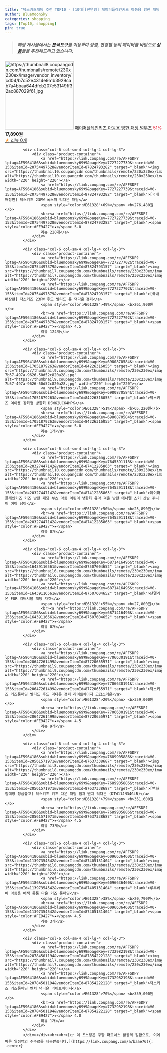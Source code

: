 ```yaml
---
title: "닥스키즈패딩 추천 TOP10 - [10대][전연령] 페이퍼플레인키즈 아동용 방한 패딩 털부츠"
author: BlueMoonSky
categories: shopping
tags: [Top10, shopping]
pin: true
---
```


> ##### 해당 게시물에서는 [**분석도구**](https://itemscout.io/)를 이용하여 **성별**, **연령별** 등의 데이터를 바탕으로 [**상품**](https://link.coupang.com/a/baae76)들을 추천해드리고 있습니다.
<div class="container"><div class="row">
            <div class="col-6 col-sm-4 col-lg-4 col-lg-3">
                <div class="product-container">
                    <a href="https://link.coupang.com/re/AFFSDP?lptag=AF5964186&subid=bluemoonsky6999&pageKey=6120687346&traceid=V0-153&itemId=11600027060&vendorItemId=78874792372" target="_blank"><img src="https://thumbnail8.coupangcdn.com/thumbnails/remote/230x230ex/image/vendor_inventory/cd04/b7c52e4314e9a1b3929cab7a4bbaa644dfcb207e53149ff32ac887029f61.jpg" alt="https://thumbnail8.coupangcdn.com/thumbnails/remote/230x230ex/image/vendor_inventory/cd04/b7c52e4314e9a1b3929cab7a4bbaa644dfcb207e53149ff32ac887029f61.jpg" width="220" height="220"></a>
                    <a href="https://link.coupang.com/re/AFFSDP?lptag=AF5964186&subid=bluemoonsky6999&pageKey=6120687346&traceid=V0-153&itemId=11600027060&vendorItemId=78874792372" target="_blank">페이퍼플레인키즈 아동용 방한 패딩 털부츠</a>
                    <span style="color:#E61328">51%</span> <b>17,890원</b>
                    <br><a href="https://link.coupang.com/re/AFFSDP?lptag=AF5964186&subid=bluemoonsky6999&pageKey=6120687346&traceid=V0-153&itemId=11600027060&vendorItemId=78874792372" target="_blank"><span style="color:#FE9427">★</span> 
                    리뷰 0개</a>
                </div>
            </div>
            
            <div class="col-6 col-sm-4 col-lg-4 col-lg-3">
                <div class="product-container">
                    <a href="https://link.coupang.com/re/AFFSDP?lptag=AF5964186&subid=bluemoonsky6999&pageKey=7727227739&traceid=V0-153&itemId=20754497528&vendorItemId=87824793282" target="_blank"><img src="https://thumbnail10.coupangcdn.com/thumbnails/remote/230x230ex/image/vendor_inventory/88c8/bf547630dbe8aa0ba9bf4ea2ae9448088afb760b4d8cb50e9b60346ec6f2.jpg" alt="https://thumbnail10.coupangcdn.com/thumbnails/remote/230x230ex/image/vendor_inventory/88c8/bf547630dbe8aa0ba9bf4ea2ae9448088afb760b4d8cb50e9b60346ec6f2.jpg" width="220" height="220"></a>
                    <a href="https://link.coupang.com/re/AFFSDP?lptag=AF5964186&subid=bluemoonsky6999&pageKey=7727227739&traceid=V0-153&itemId=20754497528&vendorItemId=87824793282" target="_blank">[국내매장판] 닥스키즈 23FW 폭스퍼 덕다운 패딩</a>
                    <span style="color:#E61328">69%</span> <b>276,480원</b>
                    <br><a href="https://link.coupang.com/re/AFFSDP?lptag=AF5964186&subid=bluemoonsky6999&pageKey=7727227739&traceid=V0-153&itemId=20754497528&vendorItemId=87824793282" target="_blank"><span style="color:#FE9427">★</span> 5.0
                    리뷰 220개</a>
                </div>
            </div>
            
            <div class="col-6 col-sm-4 col-lg-4 col-lg-3">
                <div class="product-container">
                    <a href="https://link.coupang.com/re/AFFSDP?lptag=AF5964186&subid=bluemoonsky6999&pageKey=7727227702&traceid=V0-153&itemId=20754497379&vendorItemId=87824793157" target="_blank"><img src="https://thumbnail7.coupangcdn.com/thumbnails/remote/230x230ex/image/vendor_inventory/97a2/9488513f6c55d92f036a1c240c154774284a5510b419fa3993ce4e4d92d4.jpg" alt="https://thumbnail7.coupangcdn.com/thumbnails/remote/230x230ex/image/vendor_inventory/97a2/9488513f6c55d92f036a1c240c154774284a5510b419fa3993ce4e4d92d4.jpg" width="220" height="220"></a>
                    <a href="https://link.coupang.com/re/AFFSDP?lptag=AF5964186&subid=bluemoonsky6999&pageKey=7727227702&traceid=V0-153&itemId=20754497379&vendorItemId=87824793157" target="_blank">[국내매장판] 닥스키즈 23FW 후드 벨티드 롱 덕다운 점퍼</a>
                    <span style="color:#E61328">49%</span> <b>261,900원</b>
                    <br><a href="https://link.coupang.com/re/AFFSDP?lptag=AF5964186&subid=bluemoonsky6999&pageKey=7727227702&traceid=V0-153&itemId=20754497379&vendorItemId=87824793157" target="_blank"><span style="color:#FE9427">★</span> 4.5
                    리뷰 124개</a>
                </div>
            </div>
            
            <div class="col-6 col-sm-4 col-lg-4 col-lg-3">
                <div class="product-container">
                    <a href="https://link.coupang.com/re/AFFSDP?lptag=AF5964186&subid=bluemoonsky6999&pageKey=6980870584&traceid=V0-153&itemId=17051879263&vendorItemId=84226316055" target="_blank"><img src="https://thumbnail9.coupangcdn.com/thumbnails/remote/230x230ex/image/retail/images/2022/12/09/9/6/0a12377b-7b57-497a-9626-50d52c820a28.jpg" alt="https://thumbnail9.coupangcdn.com/thumbnails/remote/230x230ex/image/retail/images/2022/12/09/9/6/0a12377b-7b57-497a-9626-50d52c820a28.jpg" width="220" height="220"></a>
                    <a href="https://link.coupang.com/re/AFFSDP?lptag=AF5964186&subid=bluemoonsky6999&pageKey=6980870584&traceid=V0-153&itemId=17051879263&vendorItemId=84226316055" target="_blank">닥스키즈 여아용 장화형 방한화 DSW62UC64MPK</a>
                    <span style="color:#E61328">51%</span> <b>65,220원</b>
                    <br><a href="https://link.coupang.com/re/AFFSDP?lptag=AF5964186&subid=bluemoonsky6999&pageKey=6980870584&traceid=V0-153&itemId=17051879263&vendorItemId=84226316055" target="_blank"><span style="color:#FE9427">★</span> 5.0
                    리뷰 1개</a>
                </div>
            </div>
            
            <div class="col-6 col-sm-4 col-lg-4 col-lg-3">
                <div class="product-container">
                    <a href="https://link.coupang.com/re/AFFSDP?lptag=AF5964186&subid=bluemoonsky6999&pageKey=7645391118&traceid=V0-153&itemId=20327447142&vendorItemId=87412285863" target="_blank"><img src="https://thumbnail10.coupangcdn.com/thumbnails/remote/230x230ex/image/vendor_inventory/9611/269802105bcde9df820b217a559baa8b3bbd1b7c3a065e56e3b6ce5a1353.jpg" alt="https://thumbnail10.coupangcdn.com/thumbnails/remote/230x230ex/image/vendor_inventory/9611/269802105bcde9df820b217a559baa8b3bbd1b7c3a065e56e3b6ce5a1353.jpg" width="220" height="220"></a>
                    <a href="https://link.coupang.com/re/AFFSDP?lptag=AF5964186&subid=bluemoonsky6999&pageKey=7645391118&traceid=V0-153&itemId=20327447142&vendorItemId=87412285863" target="_blank">페이퍼플레인키즈 키즈 방한 패딩 부츠 아동 어린이 방한화 유아 겨울 방한 에나멜 스키 신발 주니어 여아 남아</a>
                    <span style="color:#E61328">50%</span> <b>25,890원</b>
                    <br><a href="https://link.coupang.com/re/AFFSDP?lptag=AF5964186&subid=bluemoonsky6999&pageKey=7645391118&traceid=V0-153&itemId=20327447142&vendorItemId=87412285863" target="_blank"><span style="color:#FE9427">★</span> 
                    리뷰 0개</a>
                </div>
            </div>
            
            <div class="col-6 col-sm-4 col-lg-4 col-lg-3">
                <div class="product-container">
                    <a href="https://link.coupang.com/re/AFFSDP?lptag=AF5964186&subid=bluemoonsky6999&pageKey=6871416496&traceid=V0-153&itemId=16439116561&vendorItemId=87507604652" target="_blank"><img src="https://thumbnail6.coupangcdn.com/thumbnails/remote/230x230ex/image/vendor_inventory/56c6/f9c4d38296f4928bd2a17aadba2d666cb0a7fb8c4224ec5ef7c49085f74c.jpg" alt="https://thumbnail6.coupangcdn.com/thumbnails/remote/230x230ex/image/vendor_inventory/56c6/f9c4d38296f4928bd2a17aadba2d666cb0a7fb8c4224ec5ef7c49085f74c.jpg" width="220" height="220"></a>
                    <a href="https://link.coupang.com/re/AFFSDP?lptag=AF5964186&subid=bluemoonsky6999&pageKey=6871416496&traceid=V0-153&itemId=16439116561&vendorItemId=87507604652" target="_blank">단델리온 FUR 리버시블 패딩 자켓</a>
                    <span style="color:#E61328">55%</span> <b>27,800원</b>
                    <br><a href="https://link.coupang.com/re/AFFSDP?lptag=AF5964186&subid=bluemoonsky6999&pageKey=6871416496&traceid=V0-153&itemId=16439116561&vendorItemId=87507604652" target="_blank"><span style="color:#FE9427">★</span> 
                    리뷰 0개</a>
                </div>
            </div>
            
            <div class="col-6 col-sm-4 col-lg-4 col-lg-3">
                <div class="product-container">
                    <a href="https://link.coupang.com/re/AFFSDP?lptag=AF5964186&subid=bluemoonsky6999&pageKey=7706630191&traceid=V0-153&itemId=20647261499&vendorItemId=87720655971" target="_blank"><img src="https://thumbnail9.coupangcdn.com/thumbnails/remote/230x230ex/image/vendor_inventory/c9d3/0d9ef11a78d65948b13025e858c5c6b84008b1d5dfd3cec02f545fd98c2a.jpg" alt="https://thumbnail9.coupangcdn.com/thumbnails/remote/230x230ex/image/vendor_inventory/c9d3/0d9ef11a78d65948b13025e858c5c6b84008b1d5dfd3cec02f545fd98c2a.jpg" width="220" height="220"></a>
                    <a href="https://link.coupang.com/re/AFFSDP?lptag=AF5964186&subid=bluemoonsky6999&pageKey=7706630191&traceid=V0-153&itemId=20647261499&vendorItemId=87720655971" target="_blank">닥스키즈 키즈롱패딩 벨티드 후드 덕다운 점퍼 라이트베이지 고급스러운</a>
                    <span style="color:#E61328">20%</span> <b>359,000원</b>
                    <br><a href="https://link.coupang.com/re/AFFSDP?lptag=AF5964186&subid=bluemoonsky6999&pageKey=7706630191&traceid=V0-153&itemId=20647261499&vendorItemId=87720655971" target="_blank"><span style="color:#FE9427">★</span> 4.5
                    리뷰 9개</a>
                </div>
            </div>
            
            <div class="col-6 col-sm-4 col-lg-4 col-lg-3">
                <div class="product-container">
                    <a href="https://link.coupang.com/re/AFFSDP?lptag=AF5964186&subid=bluemoonsky6999&pageKey=7689905886&traceid=V0-153&itemId=20561571971&vendorItemId=87637338687" target="_blank"><img src="https://thumbnail8.coupangcdn.com/thumbnails/remote/230x230ex/image/vendor_inventory/19d9/5b687e99b1396dc2fed213f1ee2df23e3b4874692993befba701d4acc97b.jpg" alt="https://thumbnail8.coupangcdn.com/thumbnails/remote/230x230ex/image/vendor_inventory/19d9/5b687e99b1396dc2fed213f1ee2df23e3b4874692993befba701d4acc97b.jpg" width="220" height="220"></a>
                    <a href="https://link.coupang.com/re/AFFSDP?lptag=AF5964186&subid=bluemoonsky6999&pageKey=7689905886&traceid=V0-153&itemId=20561571971&vendorItemId=87637338687" target="_blank">[백화점매장 정품출고] 닥스키즈 키즈 다운 패딩 점퍼 벤치 덕다운 (DTW11JN34GLB)</a>
                    <span style="color:#E61328">79%</span> <b>351,600원</b>
                    <br><a href="https://link.coupang.com/re/AFFSDP?lptag=AF5964186&subid=bluemoonsky6999&pageKey=7689905886&traceid=V0-153&itemId=20561571971&vendorItemId=87637338687" target="_blank"><span style="color:#FE9427">★</span> 4.5
                    리뷰 73개</a>
                </div>
            </div>
            
            <div class="col-6 col-sm-4 col-lg-4 col-lg-3">
                <div class="product-container">
                    <a href="https://link.coupang.com/re/AFFSDP?lptag=AF5964186&subid=bluemoonsky6999&pageKey=6096636460&traceid=V0-153&itemId=11397354542&vendorItemId=87405131404" target="_blank"><img src="https://thumbnail6.coupangcdn.com/thumbnails/remote/230x230ex/image/vendor_inventory/e2e9/0efc1d906fd51e2b75fdea7e50fef22b74d5552157750b0d89ec54b0589c.jpg" alt="https://thumbnail6.coupangcdn.com/thumbnails/remote/230x230ex/image/vendor_inventory/e2e9/0efc1d906fd51e2b75fdea7e50fef22b74d5552157750b0d89ec54b0589c.jpg" width="220" height="220"></a>
                    <a href="https://link.coupang.com/re/AFFSDP?lptag=AF5964186&subid=bluemoonsky6999&pageKey=6096636460&traceid=V0-153&itemId=11397354542&vendorItemId=87405131404" target="_blank">루루베베 아동용 배색 통통 다운 키즈 롱패딩</a>
                    <span style="color:#E61328">38%</span> <b>20,790원</b>
                    <br><a href="https://link.coupang.com/re/AFFSDP?lptag=AF5964186&subid=bluemoonsky6999&pageKey=6096636460&traceid=V0-153&itemId=11397354542&vendorItemId=87405131404" target="_blank"><span style="color:#FE9427">★</span> 4.5
                    리뷰 3개</a>
                </div>
            </div>
            
            <div class="col-6 col-sm-4 col-lg-4 col-lg-3">
                <div class="product-container">
                    <a href="https://link.coupang.com/re/AFFSDP?lptag=AF5964186&subid=bluemoonsky6999&pageKey=7732982198&traceid=V0-153&itemId=20784501194&vendorItemId=87854222128" target="_blank"><img src="https://thumbnail7.coupangcdn.com/thumbnails/remote/230x230ex/image/vendor_inventory/900f/00bd549fbd147883d03a559b0c278a0de29038a189bcd9bd20ffda9c3383.jpg" alt="https://thumbnail7.coupangcdn.com/thumbnails/remote/230x230ex/image/vendor_inventory/900f/00bd549fbd147883d03a559b0c278a0de29038a189bcd9bd20ffda9c3383.jpg" width="220" height="220"></a>
                    <a href="https://link.coupang.com/re/AFFSDP?lptag=AF5964186&subid=bluemoonsky6999&pageKey=7732982198&traceid=V0-153&itemId=20784501194&vendorItemId=87854222128" target="_blank">닥스키즈 키즈롱패딩 벤치 덕다운 라이트베이지</a>
                    <span style="color:#E61328">70%</span> <b>359,000원</b>
                    <br><a href="https://link.coupang.com/re/AFFSDP?lptag=AF5964186&subid=bluemoonsky6999&pageKey=7732982198&traceid=V0-153&itemId=20784501194&vendorItemId=87854222128" target="_blank"><span style="color:#FE9427">★</span> 4.0
                    리뷰 1개</a>
                </div>
            </div>
            </div></div><br><br>[👉 이 포스팅은 쿠팡 파트너스 활동의 일환으로, 이에 따른 일정액의 수수료를 제공받습니다.](https://link.coupang.com/a/baae76){: .center}